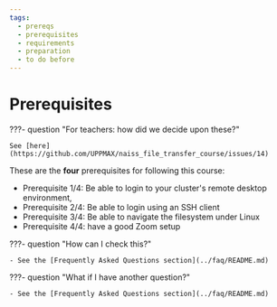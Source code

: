 ```yaml
---
tags:
  - prereqs
  - prerequisites
  - requirements
  - preparation
  - to do before
---
```


# Prerequisites

???- question "For teachers: how did we decide upon these?"

    See [here](https://github.com/UPPMAX/naiss_file_transfer_course/issues/14)

These are the **four** prerequisites for following this course:

- Prerequisite 1/4: Be able to login to your cluster's remote desktop environment,
- Prerequisite 2/4: Be able to login using an SSH client
- Prerequisite 3/4: Be able to navigate the filesystem under Linux
- Prerequisite 4/4: have a good Zoom setup

???- question "How can I check this?"

    - See the [Frequently Asked Questions section](../faq/README.md)

???- question "What if I have another question?"

    - See the [Frequently Asked Questions section](../faq/README.md)
